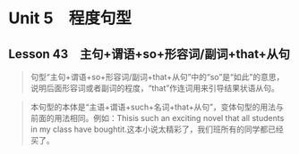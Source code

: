 ﻿ # Unit 5　程度句型
 ## Lesson 43　主句+谓语+so+形容词/副词+that+从句
 
> 句型“主句+谓语+so+形容词/副词+that+从句”中的“so”是“如此”的意思，说明后面形容词或者副词的程度，“that”作连词用来引导结果状语从句。

> 本句型的本体是“主语+谓语+such+名词+that+从句”，变体句型的用法与前面的用法相同。例如：Thisis such an exciting novel that all students in my class have boughtit.这本小说太精彩了，我们班所有的同学都已经买了。


 